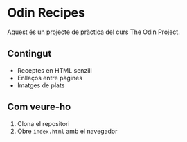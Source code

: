 # Odin Recipes

Aquest és un projecte de pràctica del curs The Odin Project.

## Contingut

- Receptes en HTML senzill
- Enllaços entre pàgines
- Imatges de plats

## Com veure-ho

1. Clona el repositori
2. Obre `index.html` amb el navegador